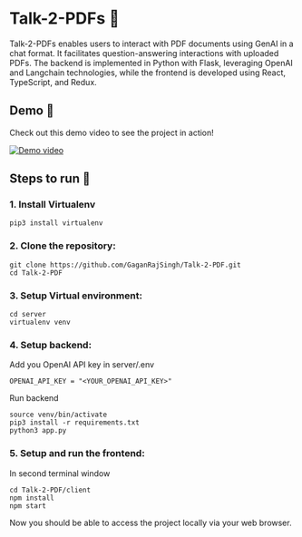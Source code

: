 # Talk-2-PDFs 📄

Talk-2-PDFs enables users to interact with PDF documents using GenAI in a chat format. It facilitates question-answering interactions with uploaded PDFs. The backend is implemented in Python with Flask, leveraging OpenAI and Langchain technologies, while the frontend is developed using React, TypeScript, and Redux.

## Demo 🎥

Check out this demo video to see the project in action!

[![Demo video](https://i3.ytimg.com/vi/jS1Ef1Oy_xI/maxresdefault.jpg)](https://www.youtube.com/watch?v=jS1Ef1Oy_xI)

## Steps to run 🚀

### 1. Install Virtualenv

```
pip3 install virtualenv
```

### 2. Clone the repository:

```
git clone https://github.com/GaganRajSingh/Talk-2-PDF.git
cd Talk-2-PDF
```

### 3. Setup Virtual environment:

```
cd server
virtualenv venv
```

### 4. Setup backend:

Add you OpenAI API key in server/.env

```
OPENAI_API_KEY = "<YOUR_OPENAI_API_KEY>"
```

Run backend

```
source venv/bin/activate
pip3 install -r requirements.txt
python3 app.py
```

### 5. Setup and run the frontend:

In second terminal window

```
cd Talk-2-PDF/client
npm install
npm start
```

Now you should be able to access the project locally via your web browser.

